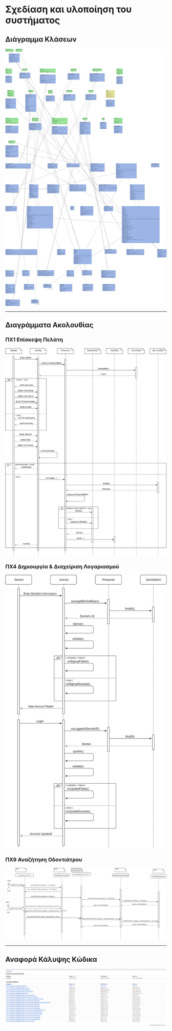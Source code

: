 # Σχεδίαση και υλοποίηση του συστήματος
## Διάγραμμα Κλάσεων
![](class_Diagram_E-Dentist.png)
___
## Διαγράμματα Ακολουθίας
### ΠΧ1 Επίσκεψη Πελάτη
![](uc1_sequence_diagram.png)
### ΠΧ4 Δημιουργία & Διαχείριση Λογαριασμού
![](uc4_sequence_diagram.png)
### ΠΧ9 Αναζήτηση Οδοντιάτρου
![](uc9_sequence_diagram.png)
___
## Αναφορά Κάλυψης Κώδικα
![](CoverageReport.png)